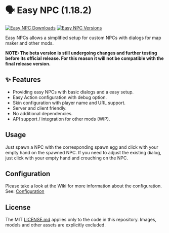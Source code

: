 # 🗣 Easy NPC (1.18.2)

[![Easy NPC Downloads](http://cf.way2muchnoise.eu/full_559312_downloads.svg)](https://www.curseforge.com/minecraft/mc-mods/easy-npc)
[![Easy NPC Versions](http://cf.way2muchnoise.eu/versions/Minecraft_559312_all.svg)](https://www.curseforge.com/minecraft/mc-mods/easy-npc)

Easy NPCs allows a simplified setup for custom NPCs with dialogs for map maker and other mods.

**NOTE: The beta version is still undergoing changes and further testing before its official
release. For this reason it will not be compatible with the final release version.**

## ✨ Features

- Providing easy NPCs with basic dialogs and a easy setup.
- Easy Action configuration with debug option.
- Skin configuration with player name and URL support.
- Server and client friendly.
- No additional dependencies.
- API support / integration for other mods (WIP).

## Usage

Just spawn a NPC with the corresponding spawn egg and click with your empty hand on the spawned NPC.
If you need to adjust the existing dialog, just click with your empty hand and crouching on the NPC.

## Configuration

Please take a look at the Wiki for more information about the configuration.
See: [Configuration](https://github.com/MarkusBordihn/BOs-Easy-NPC/wiki)

## License

The MIT [LICENSE.md](LICENSE.md) applies only to the code in this repository. Images, models and
other assets are explicitly excluded.
